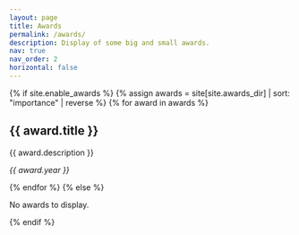 ```yaml
---
layout: page
title: Awards
permalink: /awards/
description: Display of some big and small awards.
nav: true
nav_order: 2
horizontal: false
---
```


<!-- pages/awards.md -->
<div class="awards">
  {% if site.enable_awards %}
    {% assign awards = site[site.awards_dir] | sort: "importance" | reverse %}
    {% for award in awards %}
      <div class="award">
        <h2>{{ award.title }}</h2>
        <p>{{ award.description }}</p>
        <p><em>{{ award.year }}</em></p>
      </div>
    {% endfor %}
  {% else %}
    <p>No awards to display.</p>
  {% endif %}
</div>